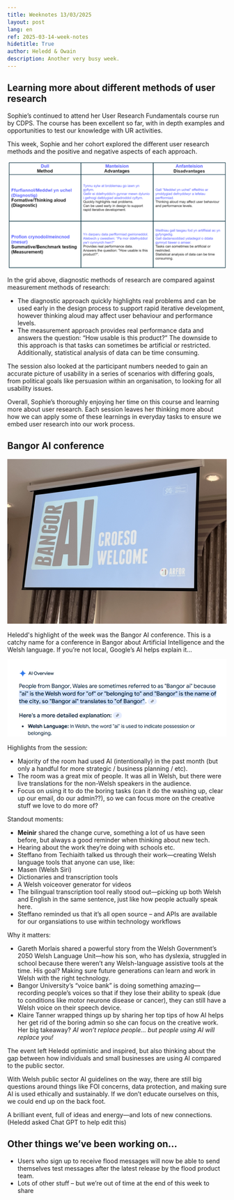 ```yaml
---
title: Weeknotes 13/03/2025
layout: post
lang: en
ref: 2025-03-14-week-notes
hidetitle: True
author: Heledd & Owain
description: Another very busy week.   
---
```


## Learning more about different methods of user research
 
Sophie’s continued to attend her User Research Fundamentals course run by CDPS. The course has been excellent so far, with in depth examples and opportunities to test our knowledge with UR activities. 
 
This week, Sophie and her cohort explored the different user research methods and the positive and negative aspects of each approach. 

![](https://github.com/nrw-digital/week-notes/blob/2c2304ac85cb2ae34109e7a6ce912c1afdb5852e/images/methods%20of%20UR.png?raw=true)

In the grid above, diagnostic methods of research are compared against measurement methods of research: 
+	The diagnostic approach quickly highlights real problems and can be used early in the design process to support rapid iterative development, however thinking aloud may affect user behaviour and performance levels.
+	The measurement approach provides real performance data and answers the question: “How usable is this product?” The downside to this approach is that tasks can sometimes be artificial or restricted. Additionally, statistical analysis of data can be time consuming.

The session also looked at the participant numbers needed to gain an accurate picture of usability in a series of scenarios with differing goals, from political goals like persuasion within an organisation, to looking for all usability issues.
 
Overall, Sophie’s thoroughly enjoying her time on this course and learning more about user research. Each session leaves her thinking more about how we can apply some of these learnings in everyday tasks to ensure we embed user research into our work process.

## Bangor AI conference

![](https://github.com/nrw-digital/week-notes/blob/2c2304ac85cb2ae34109e7a6ce912c1afdb5852e/images/IMG_6439.jpg?raw=true)

Heledd's highlight of the week was the Bangor AI conference. This is a catchy name for a conference in Bangor about Artificial Intelligence and the Welsh language. If you’re not local, Google’s AI helps explain it…

![](https://github.com/nrw-digital/week-notes/blob/2c2304ac85cb2ae34109e7a6ce912c1afdb5852e/images/ai%20overview%20on%20ai.png?raw=true)

Highlights from the session:
  
+	Majority of the room had used AI (intentionally) in the past month (but only a handful for more strategic / business planning / etc).
+	The room was a great mix of people. It was all in Welsh, but there were live translations for the non-Welsh speakers in the audience.
+	Focus on using it to do the boring tasks (can it do the washing up, clear up our email, do our admin??), so we can focus more on the creative stuff we love to do more of?

Standout moments:

+	**Meinir** shared the change curve, something a lot of us have seen before, but always a good reminder when thinking about new tech.
+	Hearing about the work they’re doing with schools etc.
+	Steffano from Techiaith talked us through their work—creating Welsh language tools that anyone can use, like: 
+ Masen (Welsh Siri)
+ Dictionaries and transcription tools
+	A Welsh voiceover generator for videos
+	The bilingual transcription tool really stood out—picking up both Welsh and English in the same sentence, just like how people actually speak here.
+	Steffano reminded us that it’s all open source – and APIs are available for our organsiations to use within technology workflows

Why it matters:

+	Gareth Morlais shared a powerful story from the Welsh Government’s 2050 Welsh Language Unit—how his son, who has dyslexia, struggled in school because there weren’t any Welsh-language assistive tools at the time. His goal? Making sure future generations can learn and work in Welsh with the right technology.
+	Bangor University’s “voice bank” is doing something amazing—recording people’s voices so that if they lose their ability to speak (due to conditions like motor neurone disease or cancer), they can still have a Welsh voice on their speech device.
+	Klaire Tanner wrapped things up by sharing her top tips of how AI helps her get rid of the boring admin so she can focus on the creative work. Her big takeaway? *AI won’t replace people… but people using AI will replace you!*

The event left Heledd optimistic and inspired, but also thinking about the gap between how individuals and small businesses are using AI compared to the public sector.

With Welsh public sector AI guidelines on the way, there are still big questions around things like FOI concerns, data protection, and making sure AI is used ethically and sustainably. If we don’t educate ourselves on this, we could end up on the back foot.

A brilliant event, full of ideas and energy—and lots of new connections.
(Heledd asked Chat GPT to help edit this)

## Other things we’ve been working on...

+	Users who sign up to receive flood messages will now be able to send themselves test messages after the latest release by the flood product team.
+	Lots of other stuff – but we’re out of time at the end of this week to share
